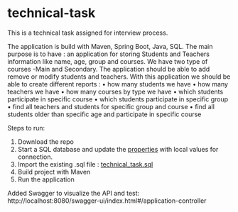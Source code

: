 # technical-task
This is a technical task assigned for interview process.

The application is build with Maven, Spring Boot, Java, SQL.
The main purpose is to have :
an application for storing Students and Teachers information like name, age, group and courses. We have two type of courses -Main and Secondary.
The application should be able to add remove or modify students and teachers. With this application we should be able to create different reports :
•	how many students we have
•	how many teachers we have
•	how many courses by type we have
•	which students participate in specific course
•	which students participate in specific group
•	find all teachers and students for specific group and course
•	find all students older than specific age and participate in specific course

Steps to run:
1. Download the repo
2. Start a SQL database and update the [properties](src/main/resources/application.properties) with local values for connection.
3. Import the existing .sql file : [technical_task.sql](src/main/resources/technical_task.sql)
4. Build project with Maven
5. Run the application

Added Swagger to visualize the API and test: http://localhost:8080/swagger-ui/index.html#/application-controller

